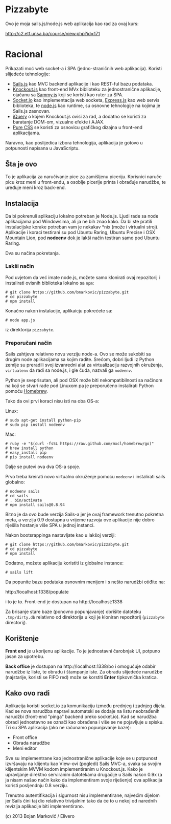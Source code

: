 # Pizzabyte

Ovo je moja sails.js/node.js web aplikacija kao rad za ovaj kurs:

http://c2.etf.unsa.ba/course/view.php?id=171

# Racional

Prikazati moć web socket-a i SPA (jedno-straničnih web aplikacija). Koristi slijedeće tehnologije:

* [Sails.js](http://sailsjs.org/) kao MVC backend aplikacije i kao REST-ful bazu podataka.
* [Knockout.js](http://knockoutjs.com/) kao front-end MVx biblioteku za jednostranične aplikacije, ojačanu sa [Sammy.js](http://sammyjs.org/) koji se koristi kao ruter za SPA.
* [Socket.io](http://socket.io/) kao implementacija web socketa, [Express.js](http://expressjs.comno/) kao web servis biblioteka, te [node.js](http://nodejs.org/) kao runtime, su osnovne tehnologije na kojima je Sails.js zasnovan.
* [jQuery](http://jquery.com/) o kojem Knockout.js ovisi za rad, a dodatno se koristi za baratanje DOM-om, vizualne efekte i AJAX.
* [Pure CSS](http://purecss.io/) se koristi za osnovicu grafičkog dizajna u front-end aplikacijama.

Naravno, kao poslijedica izbora tehnologija, aplikacija je gotovo u potpunosti napisana u JavaScriptu.

## Šta je ovo

To je aplikacija za naručivanje pice za zamišljenu piceriju. Korisnici naruče picu kroz meni u front-endu, a osoblje picerije printa i obrađuje narudžbe, te uređuje meni kroz back-end.

## Instalacija

Da bi pokrenuli aplikaciju lokalno potreban je Node.js. Ljudi rade sa node aplikacijama pod Windowsima, ali ja ne bih znao kako. Da bi ste pratili instalacijske korake potreban vam je nekakav \*nix (može i virtualni stroj). Aplikacije i koraci testirani su pod Ubuntu Raring, Ubuntu Precise i OSX Mountain Lion, pod **nodeenv** dok je lakši način testiran samo pod Ubuntu Raring.

Dva su načina pokretanja.

### Lakši način

Pod uvjetom da već imate node.js, možete samo klonirati ovaj repozitorij i instalirati ovisnih biblioteka lokalno sa `npm`:

    # git clone https://github.com/bmarkovic/pizzabyte.git
    # cd pizzabyte
    # npm install

Konačno nakon instalacije, aplikaicju pokrećete sa:

    # node app.js

iz direktorija `pizzabyte`.

### Preporučani način

Sails zahtjeva relativno novu verziju node-a. Ovo se može sukobiti sa drugim node aplikacijama sa kojim radite. Srećom, dobri ljudi iz Python zemlje su preradili svoj izvanredni alat za virtualizaciju razvojnih okruženja, `virtualenv` da radi sa node.js, i gle čuda, nazvali ga `nodeenv`.

Python je sveprisutan, ali pod OSX može biti nekompatibilnosti sa načinom na koji se stvari rade pod Linuxom pa je preporučeno instalirati Python pomoću [Homebrew](http://brew.sh/).

Tako da ovi prvi koraci nisu isti na oba OS-a:

Linux:

    # sudo apt-get install python-pip
    # sudo pip install nodeenv

Mac:

    # ruby -e "$(curl -fsSL https://raw.github.com/mxcl/homebrew/go)"
    # brew install python
    # easy_install pip
    # pip install nodeenv

Dalje se putevi ova dva OS-a spoje.

Prvo treba kreirati novo virtualno okruženje pomoću `nodeenv` i instalirati sails globalno:

    # nodeenv sails
    # cd sails
    # . bin/activate
    # npm install sails@0.8.94

Bitno je da ovo bude verzija Sails-a jer je ovaj framework trenutno pokretna meta, a verzija 0.9 dostupna u vrijeme razvoja ove aplikacije nije dobro riješila hostanje više SPA u jednoj instanci.

Nakon bootsrappinga nastavljate kao u lakšoj verziji:

    # git clone https://github.com/bmarkovic/pizzabyte.git
    # cd pizzabyte
    # npm install

Dodatno, možete aplikaciju koristiti iz globalne instance:

    # sails lift

Da popunite bazu podataka osnovnim menijem i s nešto narudžbi otiđite na:

http://localhost:1338/populate

i to je to. Front-end je dostupan na http://localhost:1338

Za brisanje stare baze (ponovno popunjavanje) obrišite datoteku `.tmp/dirty.db` relativno od direktorija u koji je kloniran repozitorij (`pizzabyte` directorij).

## Korištenje

**Front end** je u korijenu aplikacije. To je jednostavni čarobnjak UI, potpuno jasan za upotrebu.

**Back office** je dostupan na http://localhost:1338/bo i omogućuje odabir narudžbe iz liste, te obradu i štampanje iste. Za obradu slijedeće narudžbe (najstarije, koristi se FIFO red) može se korstiti **Enter** tipkovnička kratica.

## Kako ovo radi

Aplikacija koristi socket.io za komunikaciju između prednjeg i zadnjeg dijela. Kad se nova narudžba napravi automatski se dodaje na listu neobrađenih narudžbi (front-end "pinga" backend preko socket.io). Kad se narudžba obradi jednostavno se označi kao obrađena i više se ne pojavljuje u spisku. Tri su SPA aplikacija (ako ne računamo popunjavanje baze):

* Front office
* Obrada narudžbe
* Meni editor

Sve su implementrane kao jednostranične aplikacije koje se u potpunost izvršavaju na klijentu kao View-ovi (pogledi) Sails MVC-a, svaka sa svojim klijentskim MVVM kodom implementiranim u Knockout.js. Kako je upravljanje direktno serviranim datotekama drugačije u Sails nakon 0.9x (a ja nisam našao način kako da implementiram svoje riješenje) ova aplikacija koristi posljendnju 0.8 verziju.

Trenutno autentifikacija i sigurnost nisu implementirane, najvećim dijelom jer Sails čini taj dio relativno trivijalnim tako da će to u nekoj od narednih revizija aplikacije biti implementirano.

(c) 2013 Bojan Marković / Elivero
